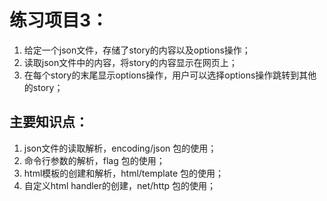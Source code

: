 # 练习项目3：
1. 给定一个json文件，存储了story的内容以及options操作；
2. 读取json文件中的内容，将story的内容显示在网页上；
3. 在每个story的末尾显示options操作，用户可以选择options操作跳转到其他的story；

## 主要知识点：
1. json文件的读取解析，encoding/json 包的使用；
2. 命令行参数的解析，flag 包的使用；
3. html模板的创建和解析，html/template 包的使用；
4. 自定义html handler的创建，net/http 包的使用；